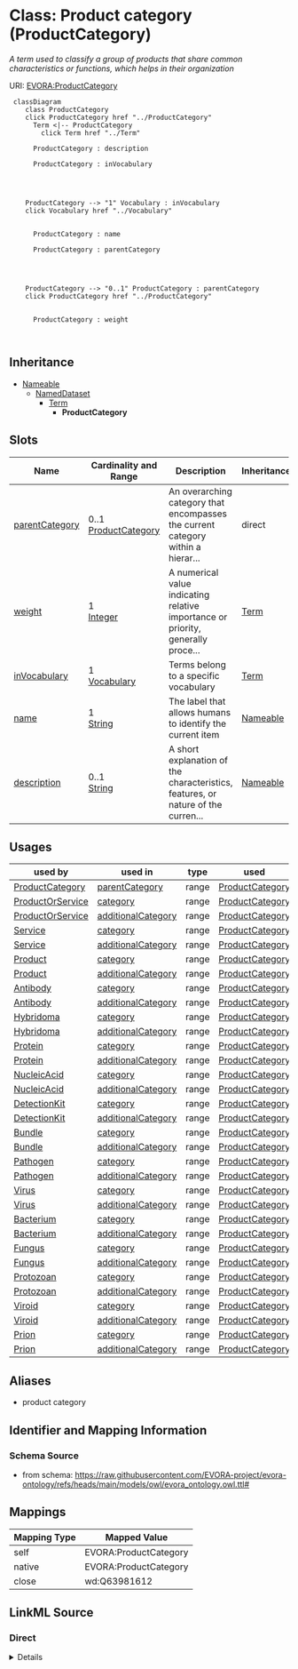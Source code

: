 

# Class: Product category (ProductCategory)


_A term used to classify a group of products that share common characteristics or functions, which helps in their organization_





URI: [EVORA:ProductCategory](https://raw.githubusercontent.com/EVORA-project/evora-ontology/refs/heads/main/models/owl/evora_ontology.owl.ttl#ProductCategory)






```mermaid
 classDiagram
    class ProductCategory
    click ProductCategory href "../ProductCategory"
      Term <|-- ProductCategory
        click Term href "../Term"
      
      ProductCategory : description
        
      ProductCategory : inVocabulary
        
          
    
    
    ProductCategory --> "1" Vocabulary : inVocabulary
    click Vocabulary href "../Vocabulary"

        
      ProductCategory : name
        
      ProductCategory : parentCategory
        
          
    
    
    ProductCategory --> "0..1" ProductCategory : parentCategory
    click ProductCategory href "../ProductCategory"

        
      ProductCategory : weight
        
      
```





## Inheritance
* [Nameable](Nameable.md)
    * [NamedDataset](NamedDataset.md)
        * [Term](Term.md)
            * **ProductCategory**



## Slots

| Name | Cardinality and Range | Description | Inheritance |
| ---  | --- | --- | --- |
| [parentCategory](parentCategory.md) | 0..1 <br/> [ProductCategory](ProductCategory.md) | An overarching category that encompasses the current category within a hierar... | direct |
| [weight](weight.md) | 1 <br/> [Integer](Integer.md) | A numerical value indicating relative importance or priority, generally proce... | [Term](Term.md) |
| [inVocabulary](inVocabulary.md) | 1 <br/> [Vocabulary](Vocabulary.md) | Terms belong to a specific vocabulary | [Term](Term.md) |
| [name](name.md) | 1 <br/> [String](String.md) | The label that allows humans to identify the current item | [Nameable](Nameable.md) |
| [description](description.md) | 0..1 <br/> [String](String.md) | A short explanation of the characteristics, features, or nature of the curren... | [Nameable](Nameable.md) |





## Usages

| used by | used in | type | used |
| ---  | --- | --- | --- |
| [ProductCategory](ProductCategory.md) | [parentCategory](parentCategory.md) | range | [ProductCategory](ProductCategory.md) |
| [ProductOrService](ProductOrService.md) | [category](category.md) | range | [ProductCategory](ProductCategory.md) |
| [ProductOrService](ProductOrService.md) | [additionalCategory](additionalCategory.md) | range | [ProductCategory](ProductCategory.md) |
| [Service](Service.md) | [category](category.md) | range | [ProductCategory](ProductCategory.md) |
| [Service](Service.md) | [additionalCategory](additionalCategory.md) | range | [ProductCategory](ProductCategory.md) |
| [Product](Product.md) | [category](category.md) | range | [ProductCategory](ProductCategory.md) |
| [Product](Product.md) | [additionalCategory](additionalCategory.md) | range | [ProductCategory](ProductCategory.md) |
| [Antibody](Antibody.md) | [category](category.md) | range | [ProductCategory](ProductCategory.md) |
| [Antibody](Antibody.md) | [additionalCategory](additionalCategory.md) | range | [ProductCategory](ProductCategory.md) |
| [Hybridoma](Hybridoma.md) | [category](category.md) | range | [ProductCategory](ProductCategory.md) |
| [Hybridoma](Hybridoma.md) | [additionalCategory](additionalCategory.md) | range | [ProductCategory](ProductCategory.md) |
| [Protein](Protein.md) | [category](category.md) | range | [ProductCategory](ProductCategory.md) |
| [Protein](Protein.md) | [additionalCategory](additionalCategory.md) | range | [ProductCategory](ProductCategory.md) |
| [NucleicAcid](NucleicAcid.md) | [category](category.md) | range | [ProductCategory](ProductCategory.md) |
| [NucleicAcid](NucleicAcid.md) | [additionalCategory](additionalCategory.md) | range | [ProductCategory](ProductCategory.md) |
| [DetectionKit](DetectionKit.md) | [category](category.md) | range | [ProductCategory](ProductCategory.md) |
| [DetectionKit](DetectionKit.md) | [additionalCategory](additionalCategory.md) | range | [ProductCategory](ProductCategory.md) |
| [Bundle](Bundle.md) | [category](category.md) | range | [ProductCategory](ProductCategory.md) |
| [Bundle](Bundle.md) | [additionalCategory](additionalCategory.md) | range | [ProductCategory](ProductCategory.md) |
| [Pathogen](Pathogen.md) | [category](category.md) | range | [ProductCategory](ProductCategory.md) |
| [Pathogen](Pathogen.md) | [additionalCategory](additionalCategory.md) | range | [ProductCategory](ProductCategory.md) |
| [Virus](Virus.md) | [category](category.md) | range | [ProductCategory](ProductCategory.md) |
| [Virus](Virus.md) | [additionalCategory](additionalCategory.md) | range | [ProductCategory](ProductCategory.md) |
| [Bacterium](Bacterium.md) | [category](category.md) | range | [ProductCategory](ProductCategory.md) |
| [Bacterium](Bacterium.md) | [additionalCategory](additionalCategory.md) | range | [ProductCategory](ProductCategory.md) |
| [Fungus](Fungus.md) | [category](category.md) | range | [ProductCategory](ProductCategory.md) |
| [Fungus](Fungus.md) | [additionalCategory](additionalCategory.md) | range | [ProductCategory](ProductCategory.md) |
| [Protozoan](Protozoan.md) | [category](category.md) | range | [ProductCategory](ProductCategory.md) |
| [Protozoan](Protozoan.md) | [additionalCategory](additionalCategory.md) | range | [ProductCategory](ProductCategory.md) |
| [Viroid](Viroid.md) | [category](category.md) | range | [ProductCategory](ProductCategory.md) |
| [Viroid](Viroid.md) | [additionalCategory](additionalCategory.md) | range | [ProductCategory](ProductCategory.md) |
| [Prion](Prion.md) | [category](category.md) | range | [ProductCategory](ProductCategory.md) |
| [Prion](Prion.md) | [additionalCategory](additionalCategory.md) | range | [ProductCategory](ProductCategory.md) |




## Aliases


* product category



## Identifier and Mapping Information







### Schema Source


* from schema: https://raw.githubusercontent.com/EVORA-project/evora-ontology/refs/heads/main/models/owl/evora_ontology.owl.ttl#




## Mappings

| Mapping Type | Mapped Value |
| ---  | ---  |
| self | EVORA:ProductCategory |
| native | EVORA:ProductCategory |
| close | wd:Q63981612 |







## LinkML Source

<!-- TODO: investigate https://stackoverflow.com/questions/37606292/how-to-create-tabbed-code-blocks-in-mkdocs-or-sphinx -->

### Direct

<details>
```yaml
name: ProductCategory
description: A term used to classify a group of products that share common characteristics
  or functions, which helps in their organization
title: Product category
from_schema: https://raw.githubusercontent.com/EVORA-project/evora-ontology/refs/heads/main/models/owl/evora_ontology.owl.ttl#
aliases:
- product category
close_mappings:
- wd:Q63981612
is_a: Term
slots:
- parentCategory
slot_usage:
  parentCategory:
    name: parentCategory
    description: An overarching category that encompasses the current category within
      a hierarchical classification system. It serves as the top-level classification,
      organizing related subcategories under its umbrella to create a structured and
      logical order.
    title: parent category
    range: ProductCategory
    required: false
    multivalued: false

```
</details>

### Induced

<details>
```yaml
name: ProductCategory
description: A term used to classify a group of products that share common characteristics
  or functions, which helps in their organization
title: Product category
from_schema: https://raw.githubusercontent.com/EVORA-project/evora-ontology/refs/heads/main/models/owl/evora_ontology.owl.ttl#
aliases:
- product category
close_mappings:
- wd:Q63981612
is_a: Term
slot_usage:
  parentCategory:
    name: parentCategory
    description: An overarching category that encompasses the current category within
      a hierarchical classification system. It serves as the top-level classification,
      organizing related subcategories under its umbrella to create a structured and
      logical order.
    title: parent category
    range: ProductCategory
    required: false
    multivalued: false
attributes:
  parentCategory:
    name: parentCategory
    description: An overarching category that encompasses the current category within
      a hierarchical classification system. It serves as the top-level classification,
      organizing related subcategories under its umbrella to create a structured and
      logical order.
    title: parent category
    from_schema: https://raw.githubusercontent.com/EVORA-project/evora-ontology/refs/heads/main/models/owl/evora_ontology.owl.ttl#
    rank: 1000
    alias: parentCategory
    owner: ProductCategory
    domain_of:
    - ProductCategory
    range: ProductCategory
    required: false
    multivalued: false
  weight:
    name: weight
    description: A numerical value indicating relative importance or priority, generally
      processed in ascending order. This weight helps prioritize content when organizing
      or processing data. Its value can be negative, with a default set to 0
    title: weight
    from_schema: https://raw.githubusercontent.com/EVORA-project/evora-ontology/refs/heads/main/models/owl/evora_ontology.owl.ttl#
    close_mappings:
    - adms:status
    rank: 1000
    ifabsent: int(0)
    alias: weight
    owner: ProductCategory
    domain_of:
    - DataProvider
    - Term
    range: integer
    required: true
    multivalued: false
  inVocabulary:
    name: inVocabulary
    description: Terms belong to a specific vocabulary
    title: in Vocabulary
    from_schema: https://raw.githubusercontent.com/EVORA-project/evora-ontology/refs/heads/main/models/owl/evora_ontology.owl.ttl#
    aliases:
    - catalog
    close_mappings:
    - wdp:P972
    rank: 1000
    alias: inVocabulary
    owner: ProductCategory
    domain_of:
    - Term
    range: Vocabulary
    required: true
    multivalued: false
  name:
    name: name
    description: The label that allows humans to identify the current item
    title: name
    comments:
    - 'The title of the item should be as short and descriptive as possible. E.g.
      for virus products it should basically be based on the following Pattern:

      "Virus name", "virus host type", "collection year", "country of collection"
      ex "suspected epidemiological origin", "genotype", "strain", "variant name or
      specific feature"'
    from_schema: https://raw.githubusercontent.com/EVORA-project/evora-ontology/refs/heads/main/models/owl/evora_ontology.owl.ttl#
    exact_mappings:
    - dct:title
    close_mappings:
    - rdfs:label
    rank: 1000
    alias: name
    owner: ProductCategory
    domain_of:
    - Nameable
    range: string
    required: true
    multivalued: false
  description:
    name: description
    description: A short explanation of the characteristics, features, or nature of
      the current item
    title: description
    comments:
    - 'Describe this item in few lines. This description will serve as a summary to
      present the item.

      '
    from_schema: https://raw.githubusercontent.com/EVORA-project/evora-ontology/refs/heads/main/models/owl/evora_ontology.owl.ttl#
    exact_mappings:
    - dct:description
    rank: 1000
    alias: description
    owner: ProductCategory
    domain_of:
    - Nameable
    range: string
    required: false
    multivalued: false

```
</details>
